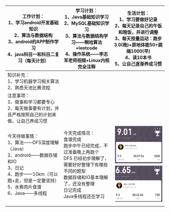 | 工作计划：<br>1、学习android开发基础知识<br/>2、算法与数据结构<br/>3、android的APP制作学习<br/>4、java科目一和科目二复习（每天计划） | 学习计划：<br/>1、Java基础知识学习<br/>2、MySQL基础知识学习<br/>3、算法与数据结构学习——啊哈算法+leetcode<br/>4、操作系统——李志军老师视频+Linux内核完全注释<br/> | 生活计划：<br/>1、学习要做好记录<br/>2、每天记录自己的午饭和晚饭，并进行调整<br/>3、每天按量运动：跑步3.0(晚)+原地体能50+跳绳1000(早)<br/>4、读10本书<br/>5、让自己逐渐养成习惯 <br/> |
| ------------------------------------------------------------ | ------------------------------------------------------------ | ------------------------------------------------------------ |
| 知识补充：<br/>1、学习机器学习相关算法<br/>2、熟悉天池比赛流程 |                                                              |                                                              |
| 注意事项：<br/>1、做事和学习都要专心<br/>2、每天做事要有计划，并且严格按照自己的计划来做，让自己养成习惯 |                                                              |                                                              |
| 今天待做事情：<br/>1、算法——DFS深度理解（Java）<br/>2、android——数据存储和IO<br/>3、日记<br/>4、跑步——10km（可以跑+走，但是一定要坚持）<br/>5、水煮肉片食谱<br/>6、Java——多线程 | 今天完成情况：<br/>食谱完成<br/>跑步中午已经完成，不过准备晚上再跑个<br/>DFS 已经初步理解了，需要好好整理下有哪些不同的题型<br/>数据存储和IO基本理解了，还没有整理<br/>日记完成<br/>Java多线程还在学习 | ![1](https://github.com/kuangdi1992/learning-summary/blob/master/Picture/%E8%BF%90%E5%8A%A8/1.png) |
|                                                              |                                                              |                                                              |